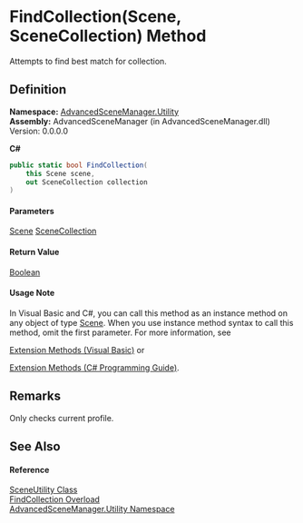 # FindCollection(Scene, SceneCollection) Method

Attempts to find best match for collection.

## Definition

**Namespace:** [AdvancedSceneManager.Utility](N_AdvancedSceneManager_Utility.md)\
**Assembly:** AdvancedSceneManager (in AdvancedSceneManager.dll) Version: 0.0.0.0

**C#**

```c#
public static bool FindCollection(
	this Scene scene,
	out SceneCollection collection
)
```

#### Parameters

&#x20; [Scene](T_AdvancedSceneManager_Models_Scene.md)   [SceneCollection](T_AdvancedSceneManager_Models_SceneCollection.md)&#x20;

#### Return Value

[Boolean](https://learn.microsoft.com/dotnet/api/system.boolean)

#### Usage Note

In Visual Basic and C#, you can call this method as an instance method on any object of type [Scene](T_AdvancedSceneManager_Models_Scene.md). When you use instance method syntax to call this method, omit the first parameter. For more information, see

[Extension Methods (Visual Basic)](https://docs.microsoft.com/dotnet/visual-basic/programming-guide/language-features/procedures/extension-methods) or

[Extension Methods (C# Programming Guide)](https://docs.microsoft.com/dotnet/csharp/programming-guide/classes-and-structs/extension-methods).

## Remarks

Only checks current profile.

## See Also

#### Reference

[SceneUtility Class](T_AdvancedSceneManager_Utility_SceneUtility.md)\
[FindCollection Overload](Overload_AdvancedSceneManager_Utility_SceneUtility_FindCollection.md)\
[AdvancedSceneManager.Utility Namespace](N_AdvancedSceneManager_Utility.md)
